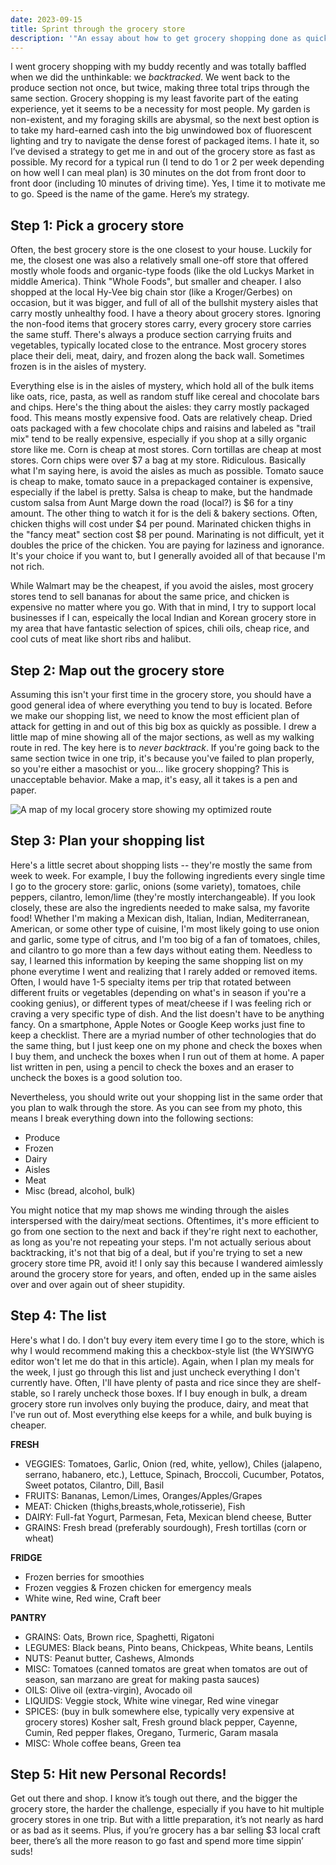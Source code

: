 ```yaml
---
date: 2023-09-15
title: Sprint through the grocery store
description: '"An essay about how to get grocery shopping done as quickly as possible."'
---
```


I went grocery shopping with my buddy recently and was totally baffled when we did the unthinkable: we _backtracked_. We went back to the produce section not once, but twice, making three total trips through the same section. Grocery shopping is my least favorite part of the eating experience, yet it seems to be a necessity for most people. My garden is non-existent, and my foraging skills are abysmal, so the next best option is to take my hard-earned cash into the big unwindowed box of fluorescent lighting and try to navigate the dense forest of packaged items. I hate it, so I’ve devised a strategy to get me in and out of the grocery store as fast as possible. My record for a typical run (I tend to do 1 or 2 per week depending on how well I can meal plan) is 30 minutes on the dot from front door to front door (including 10 minutes of driving time). Yes, I time it to motivate me to go. Speed is the name of the game. Here’s my strategy.

## Step 1: Pick a grocery store
Often, the best grocery store is the one closest to your house. Luckily for me, the closest one was also a relatively small one-off store that offered mostly whole foods and organic-type foods (like the old Luckys Market in middle America). Think "Whole Foods", but smaller and cheaper. I also shopped at the local Hy-Vee big chain stor (like a Kroger/Gerbes) on occasion, but it was bigger, and full of all of the bullshit mystery aisles that carry mostly unhealthy food. I have a theory about grocery stores. Ignoring the non-food items that grocery stores carry, every grocery store carries the same stuff. There's always a produce section carrying fruits and vegetables, typically located close to the entrance. Most grocery stores place their deli, meat, dairy, and frozen along the back wall. Sometimes frozen is in the aisles of mystery. 

Everything else is in the aisles of mystery, which hold all of the bulk items like oats, rice, pasta, as well as random stuff like cereal and chocolate bars and chips. Here's the thing about the aisles: they carry mostly packaged food. This means mostly expensive food. Oats are relatively cheap. Dried oats packaged with a few chocolate chips and raisins and labeled as "trail mix" tend to be really expensive, especially if you shop at a silly organic store like me. Corn is cheap at most stores. Corn tortillas are cheap at most stores. Corn chips were over $7 a bag at my store. Ridiculous. Basically what I'm saying here, is avoid the aisles as much as possible. Tomato sauce is cheap to make, tomato sauce in a prepackaged container is expensive, especially if the label is pretty. Salsa is cheap to make, but the handmade custom salsa from Aunt Marge down the road (local?) is $6 for a tiny amount. The other thing to watch it for is the deli & bakery sections. Often, chicken thighs will cost under $4 per pound. Marinated chicken thighs in the "fancy meat" section cost $8 per pound. Marinating is not difficult, yet it doubles the price of the chicken. You are paying for laziness and ignorance. It's your choice if you want to, but I generally avoided all of that because I'm not rich. 

While Walmart may be the cheapest, if you avoid the aisles, most grocery stores tend to sell bananas for about the same price, and chicken is expensive no matter where you go. With that in mind, I try to support local businesses if I can, espeically the local Indian and Korean grocery store in my area that have fantastic selection of spices, chili oils, cheap rice, and cool cuts of meat like short ribs and halibut.

## Step 2: Map out the grocery store
Assuming this isn't your first time in the grocery store, you should have a good general idea of where everything you tend to buy is located. Before we make our shopping list, we need to know the most efficient plan of attack for getting in and out of this big box as quickly as possible. I drew a little map of mine showing all of the major sections, as well as my walking route in red. The key here is to *never backtrack*. If you're going back to the same section twice in one trip, it's because you've failed to plan properly, so you're either a masochist or you... like grocery shopping? This is unacceptable behavior. Make a map, it's easy, all it takes is a pen and paper.

![A map of my local grocery store showing my optimized route](/grocery-store-map.png)
## Step 3: Plan your shopping list
Here's a little secret about shopping lists -- they're mostly the same from week to week. For example, I buy the following ingredients every single time I go to the grocery store: garlic, onions (some variety), tomatoes, chile peppers, cilantro, lemon/lime (they're mostly interchangeable). If you look closely, these are also the ingredients needed to make salsa, my favorite food! Whether I'm making a Mexican dish, Italian, Indian, Mediterranean, American, or some other type of cuisine, I'm most likely going to use onion and garlic, some type of citrus, and I'm too big of a fan of tomatoes, chiles, and cilantro to go more than a few days without eating them. Needless to say, I learned this information by keeping the same shopping list on my phone everytime I went and realizing that I rarely added or removed items. Often, I would have 1-5 specialty items per trip that rotated between different fruits or vegetables (depending on what's in season if you're a cooking genius), or different types of meat/cheese if I was feeling rich or craving a very specific type of dish. And the list doesn't have to be anything fancy. On a smartphone, Apple Notes or Google Keep works just fine to keep a checklist. There are a myriad number of other technologies that do the same thing, but I just keep one on my phone and check the boxes when I buy them, and uncheck the boxes when I run out of them at home. A paper list written in pen, using a pencil to check the boxes and an eraser to uncheck the boxes is a good solution too.

Nevertheless, you should write out your shopping list in the same order that you plan to walk through the store. As you can see from my photo, this means I break everything down into the following sections:
- Produce
- Frozen
- Dairy
- Aisles
- Meat
- Misc (bread, alcohol, bulk)

You might notice that my map shows me winding through the aisles interspersed with the dairy/meat sections. Oftentimes, it's more efficient to go from one section to the next and back if they're right next to eachother, as long as you're not repeating your steps. I'm not actually serious about backtracking, it's not that big of a deal, but if you're trying to set a new grocery store time PR, avoid it! I only say this because I wandered aimlessly around the grocery store for years, and often, ended up in the same aisles over and over again out of sheer stupidity.

## Step 4: The list
Here's what I do. I don't buy every item every time I go to the store, which is why I would recommend making this a checkbox-style list (the WYSIWYG editor won't let me do that in this article). Again, when I plan my meals for the week, I just go through this list and just uncheck everything I don't currently have. Often, I'll have plenty of pasta and rice since they are shelf-stable, so I rarely uncheck those boxes. If I buy enough in bulk, a dream grocery store run involves only buying the produce, dairy, and meat that I've run out of. Most everything else keeps for a while, and bulk buying is cheaper.

**FRESH**
- VEGGIES: Tomatoes, Garlic, Onion (red, white, yellow), Chiles (jalapeno, serrano, habanero, etc.), Lettuce, Spinach, Broccoli, Cucumber, Potatos, Sweet potatos, Cilantro, Dill, Basil
- FRUITS: Bananas, Lemon/Limes, Oranges/Apples/Grapes
- MEAT: Chicken (thighs,breasts,whole,rotisserie), Fish
- DAIRY: Full-fat Yogurt, Parmesan, Feta, Mexican blend cheese, Butter
- GRAINS: Fresh bread (preferably sourdough), Fresh tortillas (corn or wheat)

**FRIDGE**
- Frozen berries for smoothies
- Frozen veggies & Frozen chicken for emergency meals
- White wine, Red wine, Craft beer

**PANTRY**
- GRAINS: Oats, Brown rice, Spaghetti, Rigatoni
- LEGUMES: Black beans, Pinto beans, Chickpeas, White beans, Lentils
- NUTS: Peanut butter, Cashews, Almonds
- MISC: Tomatoes (canned tomatos are great when tomatos are out of season, san marzano are great for making pasta sauces)
- OILS: Olive oil (extra-virgin), Avocado oil
- LIQUIDS: Veggie stock, White wine vinegar, Red wine vinegar
- SPICES: (buy in bulk somewhere else, typically very expensive at grocery stores) Kosher salt, Fresh ground black pepper, Cayenne, Cumin, Red pepper flakes, Oregano, Turmeric, Garam masala
- MISC: Whole coffee beans, Green tea

## Step 5: Hit new Personal Records!

Get out there and shop. I know it’s tough out there, and the bigger the grocery store, the harder the challenge, especially if you have to hit multiple grocery stores in one trip. But with a little preparation, it’s not nearly as hard or as bad as it seems. Plus, if you’re grocery has a bar selling $3 local craft beer, there’s all the more reason to go fast and spend more time sippin’ suds!


